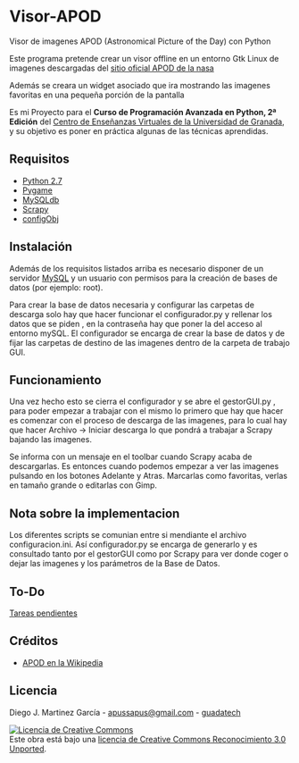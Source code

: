 Visor-APOD
==========

Visor de imagenes APOD (Astronomical Picture of the Day) con Python

Este  programa pretende crear un visor offline en un entorno Gtk Linux 
de imagenes descargadas del [sitio oficial APOD de la nasa](http://apod.nasa.gov)

Además se creara un widget asociado que ira mostrando las imagenes favoritas en una 
pequeña porción de la pantalla 

Es mi Proyecto para el **Curso de Programación
Avanzada en Python, 2ª Edición** del [Centro de Enseñanzas Virtuales de la
Universidad de Granada](http://cevug.ugr.es), y su objetivo es poner en práctica
algunas de las técnicas aprendidas.


Requisitos
----------
* [Python 2.7](http://www.python.org/)
* [Pygame](http://www.pygame.org)
* [MySQLdb](http://sourceforge.net/projects/mysql-python/)
* [Scrapy](https://scrapy.org/)
* [configObj](http://www.voidspace.org.uk/python/configobj.html)

Instalación
-----------
Además de los requisitos listados arriba es necesario disponer de un servidor 
[MySQL](http://www.mysql.com/) y un usuario con permisos para la creación de bases de datos (por ejemplo: root).

Para crear la base de datos necesaria y configurar las carpetas de descarga solo hay que hacer funcionar el 
configurador.py y rellenar los datos que se piden , en la contraseña hay que poner la del acceso al entorno mySQL.
El configurador se encarga de crear la base de datos y de fijar las carpetas de destino 
de las imagenes dentro de la carpeta de trabajo GUI.

Funcionamiento
-----------
Una vez hecho esto se cierra el configurador y se abre el gestorGUI.py , para poder empezar a trabajar con el mismo
lo primero que hay que hacer es comenzar con el proceso de descarga de las imagenes, para lo cual hay que hacer 
Archivo -> Iniciar descarga lo que pondrá a trabajar a Scrapy bajando las imagenes.

Se informa con un mensaje en el toolbar cuando Scrapy acaba de descargarlas. Es entonces cuando podemos empezar a ver
las imagenes pulsando en los botones Adelante y Atras. Marcarlas como favoritas, verlas en tamaño grande 
o editarlas con Gimp. 

Nota sobre la implementacion
-----------
Los diferentes scripts se comunian entre si mendiante el archivo configuracion.ini. 
Así configurador.py se encarga de generarlo y es consultado tanto por el gestorGUI como 
por Scrapy para ver donde coger o dejar las imagenes y los parámetros de la Base de Datos.

To-Do
-----
[Tareas pendientes](https://github.com/vencejo/Visor-APOD/issues?state=open)

Créditos
--------
- [APOD en la Wikipedia](https://en.wikipedia.org/wiki/Astronomy_Picture_of_the_Day)

Licencia
--------

Diego J. Martinez García - apussapus@gmail.com - [guadatech](http://guadatech.blogspot.com.es/)

<a rel="license" href="http://creativecommons.org/licenses/by/3.0/deed.es_ES"><img alt="Licencia de Creative Commons" style="border-width:0" src="http://i.creativecommons.org/l/by/3.0/88x31.png" /></a><br />
Este obra está bajo una <a rel="license" href="http://creativecommons.org/licenses/by/3.0/deed.es_ES">licencia de Creative Commons Reconocimiento 3.0 Unported</a>.

